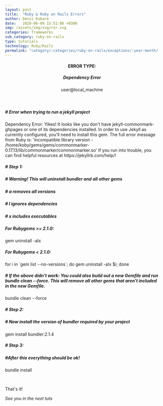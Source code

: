 ```yaml
---
layout: post
title:  "Ruby & Ruby on Rails Errors"
author: Denis Kobare
date:   2020-06-09 15:51:06 +0300
img: /assets/img/svg/ror.svg
categories: frameworks
sub_category: ruby-on-rails
type: tutorials
technology: Ruby/Rails
permalink: "category/:categories/ruby-on-rails/exceptions/:year:month/:title"
---
```



<h4 align="center" >ERROR TYPE: <h5 align="center" >Dependency Error</h5></h4>

<section class="terminal-container terminal-fixed-top">
<header class="terminal">
<span class="button red"></span>
<span class="button yellow"></span>
<span class="button green"></span>
user@local_machine
</header>

<div class="terminal-home">

 <h5 class="hashed"># Error when trying to run a jekyll project</h5>
 <p class="console">Dependency Error: Yikes! It looks like you don't have jekyll-commonmark-ghpages or one of its dependencies installed. In order to use Jekyll as currently configured, you'll need to install this gem. The full error message from Ruby is: 'incompatible library version - /home/koby/gems/gems/commonmarker-0.17.13/lib/commonmarker/commonmarker.so' If you run into trouble, you can find helpful resources at https://jekyllrb.com/help/!</p>

 <h5 class="hashed"># Step 1:</h5>
 <h5 class="hashed"># Warning! This will uninstall bundler and all other gems</h5>
 <h5 class="hashed"># a removes all versions</h5>
 <h5 class="hashed"># I ignores dependencies</h5>
 <h5 class="hashed"># x includes executables</h5>

 
 <h5 class="hashed">For Rubygems >= 2.1.0:</h5>
 <p class="console">gem uninstall -aIx</p>

 <h5 class="hashed">For Rubygems < 2.1.0:</h5>
 <p class="console">for i in `gem list --no-versions`; do gem uninstall -aIx $i; done</p>

 <h5 class="hashed"># If the above didn't work: You could also build out a new Gemfile and run bundle clean --force. This will remove all other gems that aren't included in the new Gemfile.</h5>
 <p class="console">bundle clean --force</p>

 <h5 class="hashed"># Step 2:</h5>
 
 <h5 class="hashed"># Now install the version of bundler required by your project</h5>
 <p class="console">gem install bundler:2.1.4</p>

 <h5 class="hashed"># Step 3:</h5>
 
 <h5 class="hashed">#After this everything should be ok!</h5>
 <p class="console">bundle install</p>
   
</div>
</section><br>



That's it!

*See you in the next tuts*


